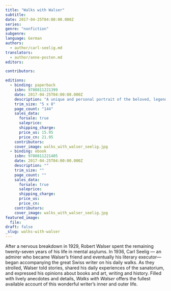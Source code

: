 ```yaml
---
title: "Walks with Walser"
subtitle:
date: 2017-04-25T04:00:00.000Z
series:
genre: "nonfiction"
subgenre:
language: German
authors:
  - author/carl-seelig.md
translators:
  - author/anne-posten.md
editors:

contributors:

editions:
  - binding: paperback
    isbn: 9780811221399
    date: 2017-04-25T04:00:00.000Z
    description: "A unique and personal portrait of the beloved, legendary Swiss writer, finally in English "
    trim_size: "5 x 8"
    page_count: "144"
    sales_data:
      forsale: true
      saleprice:
      shipping_charge:
      price_us: 15.95
      price_cn: 21.95
    contributors:
    cover_image: walks_with_walser_seelig.jpg
  - binding: ebook
    isbn: 9780811221405
    date: 2017-04-25T04:00:00.000Z
    description: ""
    trim_size: ""
    page_count: ""
    sales_data:
      forsale: true
      saleprice:
      shipping_charge:
      price_us:
      price_cn:
    contributors:
    cover_image: walks_with_walser_seelig.jpg
featured_image:
  file:
draft: false
_slug: walks-with-walser
---
```


After a nervous breakdown in 1929, Robert Walser spent the remaining twenty-seven years of his life in mental asylums. In 1936, Carl Seelig <span class="st">—</span> an admirer who became Walser’s friend and eventually his literary executor<span class="st">—</span>began accompanying the great Swiss writer on his daily walks. As they strolled, Walser told stories, shared his daily experiences of the sanatorium, and expressed his opinions about books and art, writing and history. Filled with lively anecdotes and details, _Walks with Walser_ offers the fullest available account of this wonderful writer’s inner and outer life.

